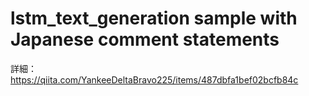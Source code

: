 # lstm_text_generation sample with Japanese comment statements

詳細：
https://qiita.com/YankeeDeltaBravo225/items/487dbfa1bef02bcfb84c
